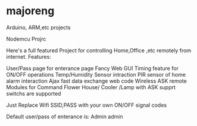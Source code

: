 # majoreng
Arduino, ARM,etc projects

Nodemcu Projrc

Here's a full featured Project for controlling Home,Office ,etc remotely from internet. Features:

User/Pass page for enterance page
Fancy Web GUI 
Timing feature for ON/OFF operations
Temp/Humidity Sensor intraction
PIR sensor of home alarm interaction
Ajax fast data exchange web code
Wireless ASK remote Modules for Command
Flower House/ Cooler /Lamp with ASK supprt switchs are supported

Just Replace Wifi SSID,PASS with your own
ON/OFF signal codes

Default user/pass of enterance is:
Admin
admin
